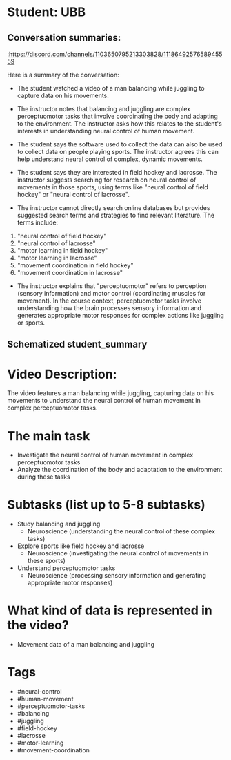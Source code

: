 # Student: UBB

## Conversation summaries:

:https://discord.com/channels/1103650795213303828/1118649257658945559

 Here is a summary of the conversation:

- The student watched a video of a man balancing while juggling to capture data on his movements. 

- The instructor notes that balancing and juggling are complex perceptuomotor tasks that involve coordinating the body and adapting to the environment. The instructor asks how this relates to the student's interests in understanding neural control of human movement.

- The student says the software used to collect the data can also be used to collect data on people playing sports. The instructor agrees this can help understand neural control of complex, dynamic movements.

- The student says they are interested in field hockey and lacrosse. The instructor suggests searching for research on neural control of movements in those sports, using terms like "neural control of field hockey" or "neural control of lacrosse".

- The instructor cannot directly search online databases but provides suggested search terms and strategies to find relevant literature. The terms include:

1. "neural control of field hockey"  
2. "neural control of lacrosse"
3. "motor learning in field hockey" 
4. "motor learning in lacrosse"
5. "movement coordination in field hockey"
6. "movement coordination in lacrosse"

- The instructor explains that "perceptuomotor" refers to perception (sensory information) and motor control (coordinating muscles for movement). In the course context, perceptuomotor tasks involve understanding how the brain processes sensory information and generates appropriate motor responses for complex actions like juggling or sports.



## Schematized student_summary

# Video Description: 
The video features a man balancing while juggling, capturing data on his movements to understand the neural control of human movement in complex perceptuomotor tasks.

# The main task
 - Investigate the neural control of human movement in complex perceptuomotor tasks
 - Analyze the coordination of the body and adaptation to the environment during these tasks

# Subtasks (list up to 5-8 subtasks)
 - Study balancing and juggling
    - Neuroscience (understanding the neural control of these complex tasks)
 - Explore sports like field hockey and lacrosse
    - Neuroscience (investigating the neural control of movements in these sports)
 - Understand perceptuomotor tasks
    - Neuroscience (processing sensory information and generating appropriate motor responses)

# What kind of data is represented in the video?
- Movement data of a man balancing and juggling

# Tags
- #neural-control
- #human-movement
- #perceptuomotor-tasks
- #balancing
- #juggling
- #field-hockey
- #lacrosse
- #motor-learning
- #movement-coordination


